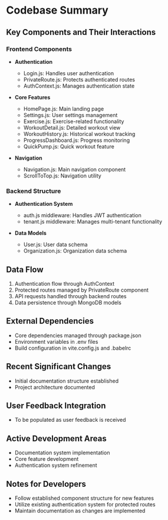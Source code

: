 # Codebase Summary

## Key Components and Their Interactions

### Frontend Components
- **Authentication**
  - Login.js: Handles user authentication
  - PrivateRoute.js: Protects authenticated routes
  - AuthContext.js: Manages authentication state

- **Core Features**
  - HomePage.js: Main landing page
  - Settings.js: User settings management
  - Exercise.js: Exercise-related functionality
  - WorkoutDetail.js: Detailed workout view
  - WorkoutHistory.js: Historical workout tracking
  - ProgressDashboard.js: Progress monitoring
  - QuickPump.js: Quick workout feature

- **Navigation**
  - Navigation.js: Main navigation component
  - ScrollToTop.js: Navigation utility

### Backend Structure
- **Authentication System**
  - auth.js middleware: Handles JWT authentication
  - tenant.js middleware: Manages multi-tenant functionality

- **Data Models**
  - User.js: User data schema
  - Organization.js: Organization data schema

## Data Flow
1. Authentication flow through AuthContext
2. Protected routes managed by PrivateRoute component
3. API requests handled through backend routes
4. Data persistence through MongoDB models

## External Dependencies
- Core dependencies managed through package.json
- Environment variables in .env files
- Build configuration in vite.config.js and .babelrc

## Recent Significant Changes
- Initial documentation structure established
- Project architecture documented

## User Feedback Integration
- To be populated as user feedback is received

## Active Development Areas
- Documentation system implementation
- Core feature development
- Authentication system refinement

## Notes for Developers
- Follow established component structure for new features
- Utilize existing authentication system for protected routes
- Maintain documentation as changes are implemented
